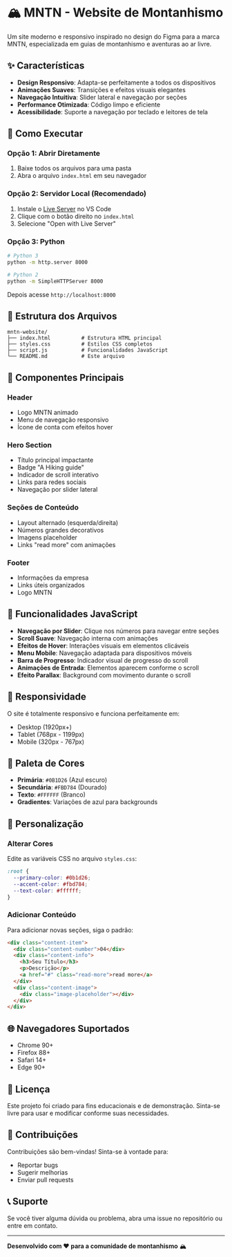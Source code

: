 # 🏔️ MNTN - Website de Montanhismo

Um site moderno e responsivo inspirado no design do Figma para a marca MNTN, especializada em guias de montanhismo e aventuras ao ar livre.

## ✨ Características

- **Design Responsivo**: Adapta-se perfeitamente a todos os dispositivos
- **Animações Suaves**: Transições e efeitos visuais elegantes
- **Navegação Intuitiva**: Slider lateral e navegação por seções
- **Performance Otimizada**: Código limpo e eficiente
- **Acessibilidade**: Suporte a navegação por teclado e leitores de tela

## 🚀 Como Executar

### Opção 1: Abrir Diretamente

1. Baixe todos os arquivos para uma pasta
2. Abra o arquivo `index.html` em seu navegador

### Opção 2: Servidor Local (Recomendado)

1. Instale o [Live Server](https://marketplace.visualstudio.com/items?itemName=ritwickdey.LiveServer) no VS Code
2. Clique com o botão direito no `index.html`
3. Selecione "Open with Live Server"

### Opção 3: Python

```bash
# Python 3
python -m http.server 8000

# Python 2
python -m SimpleHTTPServer 8000
```

Depois acesse `http://localhost:8000`

## 📁 Estrutura dos Arquivos

```
mntn-website/
├── index.html          # Estrutura HTML principal
├── styles.css          # Estilos CSS completos
├── script.js           # Funcionalidades JavaScript
└── README.md           # Este arquivo
```

## 🎨 Componentes Principais

### Header

- Logo MNTN animado
- Menu de navegação responsivo
- Ícone de conta com efeitos hover

### Hero Section

- Título principal impactante
- Badge "A Hiking guide"
- Indicador de scroll interativo
- Links para redes sociais
- Navegação por slider lateral

### Seções de Conteúdo

- Layout alternado (esquerda/direita)
- Números grandes decorativos
- Imagens placeholder
- Links "read more" com animações

### Footer

- Informações da empresa
- Links úteis organizados
- Logo MNTN

## 🎯 Funcionalidades JavaScript

- **Navegação por Slider**: Clique nos números para navegar entre seções
- **Scroll Suave**: Navegação interna com animações
- **Efeitos de Hover**: Interações visuais em elementos clicáveis
- **Menu Mobile**: Navegação adaptada para dispositivos móveis
- **Barra de Progresso**: Indicador visual de progresso do scroll
- **Animações de Entrada**: Elementos aparecem conforme o scroll
- **Efeito Parallax**: Background com movimento durante o scroll

## 📱 Responsividade

O site é totalmente responsivo e funciona perfeitamente em:

- Desktop (1920px+)
- Tablet (768px - 1199px)
- Mobile (320px - 767px)

## 🎨 Paleta de Cores

- **Primária**: `#0B1D26` (Azul escuro)
- **Secundária**: `#FBD784` (Dourado)
- **Texto**: `#FFFFFF` (Branco)
- **Gradientes**: Variações de azul para backgrounds

## 🔧 Personalização

### Alterar Cores

Edite as variáveis CSS no arquivo `styles.css`:

```css
:root {
  --primary-color: #0b1d26;
  --accent-color: #fbd784;
  --text-color: #ffffff;
}
```

### Adicionar Conteúdo

Para adicionar novas seções, siga o padrão:

```html
<div class="content-item">
  <div class="content-number">04</div>
  <div class="content-info">
    <h3>Seu Título</h3>
    <p>Descrição</p>
    <a href="#" class="read-more">read more</a>
  </div>
  <div class="content-image">
    <div class="image-placeholder"></div>
  </div>
</div>
```

## 🌐 Navegadores Suportados

- Chrome 90+
- Firefox 88+
- Safari 14+
- Edge 90+

## 📝 Licença

Este projeto foi criado para fins educacionais e de demonstração. Sinta-se livre para usar e modificar conforme suas necessidades.

## 🤝 Contribuições

Contribuições são bem-vindas! Sinta-se à vontade para:

- Reportar bugs
- Sugerir melhorias
- Enviar pull requests

## 📞 Suporte

Se você tiver alguma dúvida ou problema, abra uma issue no repositório ou entre em contato.

---

**Desenvolvido com ❤️ para a comunidade de montanhismo** 🏔️
